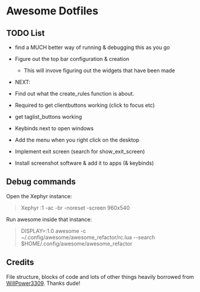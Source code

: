 # Awesome Dotfiles

## TODO List
- find a MUCH better way of running & debugging this as you go
- Figure out the top bar configuration & creation
  - This will invove figuring out the widgets that have been made


- NEXT:
- Find out what the create_rules function is about. 
- Required to get clientbuttons working (click to focus etc)

- get taglist_buttons working

- Keybinds next to open windows
- Add the menu when you right click on the desktop
- Implement exit screen (search for show_exit_screen)
- Install screenshot software & add it to apps (& keybinds)


## Debug commands
Open the Xephyr instance:
> Xephyr :1 -ac -br -noreset -screen 960x540

Run awesome inside that instance:
> DISPLAY=:1.0 awesome -c ~/.config/awesome/awesome_refactor/rc.lua --search $HOME/.config/awesome/awesome_refactor


## Credits

File structure, blocks of code and lots of other things heavily borrowed from [WillPower3309](https://github.com/WillPower3309/awesome-dotfiles). Thanks dude!